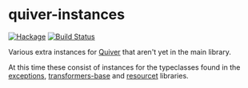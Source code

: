 quiver-instances
================

[![Hackage](https://img.shields.io/hackage/v/quiver-instances.svg)](https://hackage.haskell.org/package/quiver-instances) [![Build Status](https://travis-ci.org/ivan-m/quiver-instances.svg)](https://travis-ci.org/ivan-m/quiver-instances)

Various extra instances for [Quiver] that aren't yet in the main
library.

At this time these consist of instances for the typeclasses found in
the [exceptions], [transformers-base] and [resourcet] libraries.

[Quiver]: http://hackage.haskell.org/package/quiver
[exceptions]: http://hackage.haskell.org/package/exceptions
[transformers-base]: http://hackage.haskell.org/package/transformers-base
[resourcet]: http://hackage.haskell.org/package/resourcet
